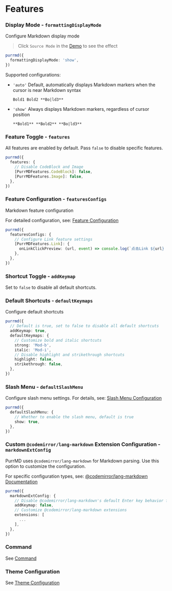 # Features

### Display Mode - `formattingDisplayMode`

Configure Markdown display mode
> Click `Source Mode` in the [Demo](/introduction/demo) to see the effect

```ts
purrmd({
  formattingDisplayMode: 'show',
})
```

Supported configurations:

- `'auto'` Default, automatically displays Markdown markers when the cursor is near Markdown syntax

  ```text
  Bold1 Bold2 **Bo|ld3**
  ```

- `'show'` Always displays Markdown markers, regardless of cursor position

  ```text
  **Bold1** **Bold2** **Bo|ld3**

  ```

### Feature Toggle - `features`

All features are enabled by default. Pass `false` to disable specific features.

```ts
purrmd({
  features: {
    // Disable CodeBlock and Image
    [PurrMDFeatures.CodeBlock]: false,
    [PurrMDFeatures.Image]: false,
  },
})
```

### Feature Configuration - `featuresConfigs`

Markdown feature configuration

For detailed configuration, see: [Feature Configuration](./feature-configs.md)

```ts
purrmd({
  featuresConfigs: {
    // Configure Link feature settings
    [PurrMDFeatures.Link]: {
      onLinkClickPreview: (url, event) => console.log(`点击Link ${url} 预览模式`),
    },
  },
})
```

### Shortcut Toggle - `addKeymap`

Set to `false` to disable all default shortcuts.


### Default Shortcuts - `defaultKeymaps`

Configure default shortcuts

```ts
purrmd({
  // Default is true, set to false to disable all default shortcuts
  addKeymap: true,
  defaultKeymaps: {
    // Customize bold and italic shortcuts
    strong: 'Mod-b',
    italic: 'Mod-i',
    // Disable highlight and strikethrough shortcuts
    highlight: false,
    strikethrough: false,
  },
})
```


### Slash Menu - `defaultSlashMenu`

Configure slash menu settings. For details, see: [Slash Menu Configuration](./slash-menu-config.md)

```ts
purrmd({
  defaultSlashMenu: {
    // Whether to enable the slash menu, default is true
    show: true,
  },
})
```

### Custom `@codemirror/lang-markdown` Extension Configuration - `markdownExtConfig`

PurrMD uses `@codemirror/lang-markdown` for Markdown parsing. Use this option to customize the configuration.

For specific configuration types, see: [@codemirror/lang-markdown Documentation](https://github.com/codemirror/lang-markdown?tab=readme-ov-file#api-reference)

```ts
purrmd({
  markdownExtConfig: {
    // Disable @codemirror/lang-markdown's default Enter key behavior for inserting empty lines
    addKeymap: false,
    // Customize @codemirror/lang-markdown extensions
    extensions: [
      ...
    ],
  },
})
```

### Command

See [Command](./commands.md)

### Theme Configuration

See [Theme Configuration](./theme-config.md)
